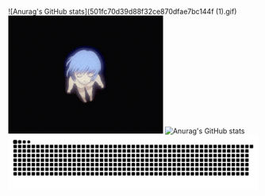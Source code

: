 ![Anurag's GitHub stats](501fc70d39d88f32ce870dfae7bc144f (1).gif)
![Anurag's GitHub stats](b0d79ca9d4965a987b81c0f30e47d9ff.gif)
![Anurag's GitHub stats](https://github-readme-stats.vercel.app/api?username=anuraghazra&show_icons=true&theme=radical)
![](github-contribution-grid-snake.svg)
